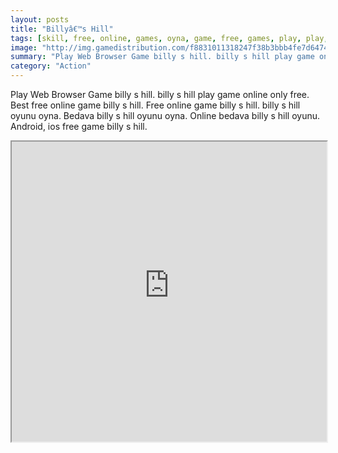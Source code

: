 ```yaml
---
layout: posts
title: "Billyâ€™s Hill"
tags: [skill, free, online, games, oyna, game, free, games, play, play, games]
image: "http://img.gamedistribution.com/f8831011318247f38b3bbb4fe7d6474b.jpg"
summary: "Play Web Browser Game billy s hill. billy s hill play game online only free. Best free online game billy s hill. Free online game billy s hill. billy s hill oyunu oyna. Bedava billy s hill oyunu oyna. Online bedava billy s hill oyunu. Android, ios free game billy s hill."
category: "Action"
---
```


Play Web Browser Game billy s hill. billy s hill play game online only free. Best free online game billy s hill. Free online game billy s hill. billy s hill oyunu oyna. Bedava billy s hill oyunu oyna. Online bedava billy s hill oyunu. Android, ios free game billy s hill.

<iframe width="100%" height="480px;" src="http://flash.gamedistribution.com?game=f8831011318247f38b3bbb4fe7d6474b"></iframe>